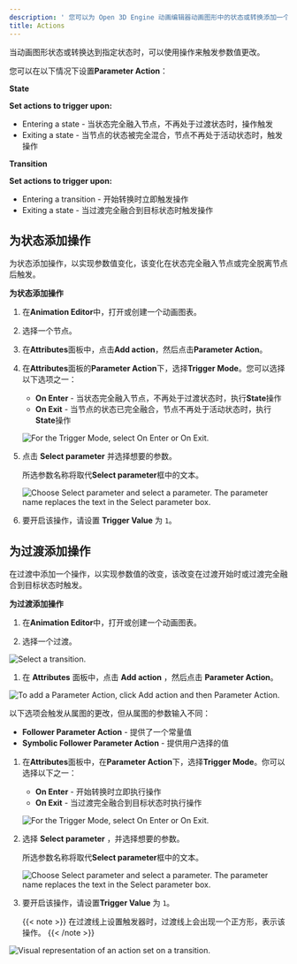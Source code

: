 ```yaml
---
description: ' 您可以为 Open 3D Engine 动画编辑器动画图形中的状态或转换添加一个操作，以触发参数值变化。 '
title: Actions
---
```


当动画图形状态或转换达到指定状态时，可以使用操作来触发参数值更改。

您可以在以下情况下设置**Parameter Action**：

**State**

**Set actions to trigger upon:**
+ Entering a state - 当状态完全融入节点，不再处于过渡状态时，操作触发
+ Exiting a state - 当节点的状态被完全混合，节点不再处于活动状态时，触发操作

**Transition**

**Set actions to trigger upon:**
+ Entering a transition - 开始转换时立即触发操作
+ Exiting a state - 当过渡完全融合到目标状态时触发操作

## 为状态添加操作

为状态添加操作，以实现参数值变化，该变化在状态完全融入节点或完全脱离节点后触发。

**为状态添加操作**

1. 在**Animation Editor**中，打开或创建一个动画图表。

1. 选择一个节点。

1. 在**Attributes**面板中，点击**Add action**，然后点击**Parameter Action**。

1. 在**Attributes**面板的**Parameter Action**下，选择**Trigger Mode**。您可以选择以下选项之一：
   + **On Enter** - 当状态完全融入节点，不再处于过渡状态时，执行**State**操作
   + **On Exit** - 当节点的状态已完全融合，节点不再处于活动状态时，执行**State**操作

   ![For the Trigger Mode, select On Enter or On Exit.](/images/user-guide/actor-animation/char-animation-editor-actions-triggermode.png)

1. 点击 **Select parameter** 并选择想要的参数。

   所选参数名称将取代**Select parameter**框中的文本。

   ![Choose Select parameter and select a parameter. The parameter name replaces the text in the Select parameter box.](/images/user-guide/actor-animation/char-animation-editor-actions-selectaction.png)

1. 要开启该操作，请设置 **Trigger Value** 为 `1`。

## 为过渡添加操作

在过渡中添加一个操作，以实现参数值的改变，该改变在过渡开始时或过渡完全融合到目标状态时触发。

**为过渡添加操作**

1. 在**Animation Editor**中，打开或创建一个动画图表。

1. 选择一个过渡。

![Select a transition.](/images/user-guide/actor-animation/char-animation-editor-actions-transition.png)

1. 在 **Attributes** 面板中，点击 **Add action** ，然后点击 **Parameter Action**。

![To add a Parameter Action, click Add action and then Parameter Action.](/images/user-guide/actor-animation/char-animation-editor-actions-addaction-transition.png)

以下选项会触发从属图的更改，但从属图的参数输入不同：
   + **Follower Parameter Action** - 提供了一个常量值
   + **Symbolic Follower Parameter Action** - 提供用户选择的值

1. 在**Attributes**面板中，在**Parameter Action**下，选择**Trigger Mode**。你可以选择以下之一：
   + **On Enter** - 开始转换时立即执行操作
   + **On Exit** - 当过渡完全融合到目标状态时执行操作

   ![For the Trigger Mode, select On Enter or On Exit.](/images/user-guide/actor-animation/char-animation-editor-actions-triggermode.png)

1. 选择 **Select parameter** ，并选择想要的参数。

   所选参数名称将取代**Select parameter**框中的文本。

   ![Choose Select parameter and select a parameter. The parameter name replaces the text in the Select parameter box.](/images/user-guide/actor-animation/char-animation-editor-actions-selectaction.png)

1. 要开启该操作，请设置**Trigger Value** 为 `1`。

    {{< note >}}
   在过渡线上设置触发器时，过渡线上会出现一个正方形，表示该操作。
{{< /note >}}

![Visual representation of an action set on a transition.](/images/user-guide/actor-animation/char-animation-editor-actions-square.png)
